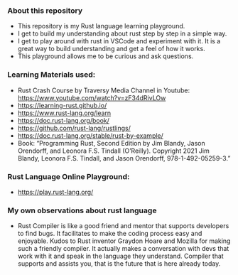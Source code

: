 ### About this repository
- This repository is my Rust language learning playground.
- I get to build my understanding about rust step by step in a simple way.
- I get to play around with rust in VSCode and experiment with it. It is a great way to build understanding and get a feel of how it works.
- This playground allows me to be curious and ask questions.

### Learning Materials used: 
- Rust Crash Course by Traversy Media Channel in Youtube: https://www.youtube.com/watch?v=zF34dRivLOw
- https://learning-rust.github.io/
- https://www.rust-lang.org/learn
- https://doc.rust-lang.org/book/
- https://github.com/rust-lang/rustlings/
- https://doc.rust-lang.org/stable/rust-by-example/
- Book: “Programming Rust, Second Edition by Jim Blandy, Jason Orendorff, and Leonora F.S. Tindall (O’Reilly). Copyright 2021 Jim Blandy, Leonora F.S. Tindall, and Jason Orendorff, 978-1-492-05259-3.”

### Rust Language Online Playground:
- https://play.rust-lang.org/

### My own observations about rust language
- Rust Compiler is like a good friend and mentor that supports developers to find bugs. It facilitates to make the coding process easy and enjoyable. Kudos to Rust inventor Graydon Hoare and Mozilla for making such a friendly compiler. It actually makes a conversation with devs that work with it and speak in the language they understand. Compiler that supports and assists you, that is the future that is here already today. 